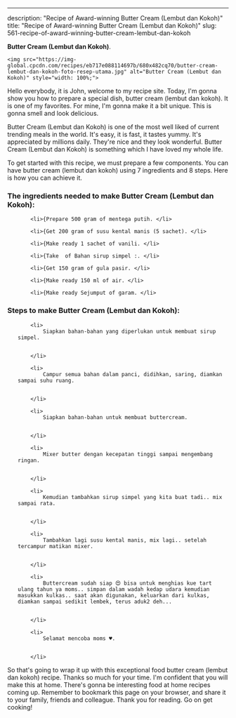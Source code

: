 ---
description: "Recipe of Award-winning Butter Cream (Lembut dan Kokoh)"
title: "Recipe of Award-winning Butter Cream (Lembut dan Kokoh)"
slug: 561-recipe-of-award-winning-butter-cream-lembut-dan-kokoh

<p>
	<strong>Butter Cream (Lembut dan Kokoh)</strong>. 
	
</p>
<p>
	
	<img src="https://img-global.cpcdn.com/recipes/eb717e088114697b/680x482cq70/butter-cream-lembut-dan-kokoh-foto-resep-utama.jpg" alt="Butter Cream (Lembut dan Kokoh)" style="width: 100%;">
	
	
</p>
<p>
	Hello everybody, it is John, welcome to my recipe site. Today, I'm gonna show you how to prepare a special dish, butter cream (lembut dan kokoh). It is one of my favorites. For mine, I'm gonna make it a bit unique. This is gonna smell and look delicious.
</p>
	
<p>
	
</p>
<p>
	Butter Cream (Lembut dan Kokoh) is one of the most well liked of current trending meals in the world. It's easy, it is fast, it tastes yummy. It's appreciated by millions daily. They're nice and they look wonderful. Butter Cream (Lembut dan Kokoh) is something which I have loved my whole life.
</p>

<p>
To get started with this recipe, we must prepare a few components. You can have butter cream (lembut dan kokoh) using 7 ingredients and 8 steps. Here is how you can achieve it.
</p>

<h3>The ingredients needed to make Butter Cream (Lembut dan Kokoh):</h3>

<ol>
	
		<li>{Prepare 500 gram of mentega putih. </li>
	
		<li>{Get 200 gram of susu kental manis (5 sachet). </li>
	
		<li>{Make ready 1 sachet of vanili. </li>
	
		<li>{Take  of Bahan sirup simpel :. </li>
	
		<li>{Get 150 gram of gula pasir. </li>
	
		<li>{Make ready 150 ml of air. </li>
	
		<li>{Make ready Sejumput of garam. </li>
	
</ol>
<p>
	
</p>

<h3>Steps to make Butter Cream (Lembut dan Kokoh):</h3>

<ol>
	
		<li>
			Siapkan bahan-bahan yang diperlukan untuk membuat sirup simpel.
			
			
		</li>
	
		<li>
			Campur semua bahan dalam panci, didihkan, saring, diamkan sampai suhu ruang.
			
			
		</li>
	
		<li>
			Siapkan bahan-bahan untuk membuat buttercream.
			
			
		</li>
	
		<li>
			Mixer butter dengan kecepatan tinggi sampai mengembang ringan.
			
			
		</li>
	
		<li>
			Kemudian tambahkan sirup simpel yang kita buat tadi.. mix sampai rata.
			
			
		</li>
	
		<li>
			Tambahkan lagi susu kental manis, mix lagi.. setelah tercampur matikan mixer.
			
			
		</li>
	
		<li>
			Buttercream sudah siap 😍 bisa untuk menghias kue tart ulang tahun ya moms.. simpan dalam wadah kedap udara kemudian masukkan kulkas.. saat akan digunakan, keluarkan dari kulkas, diamkan sampai sedikit lembek, terus aduk2 deh...
			
			
		</li>
	
		<li>
			Selamat mencoba moms ♥️.
			
			
		</li>
	
</ol>

<p>
	
</p>

<p>
	So that's going to wrap it up with this exceptional food butter cream (lembut dan kokoh) recipe. Thanks so much for your time. I'm confident that you will make this at home. There's gonna be interesting food at home recipes coming up. Remember to bookmark this page on your browser, and share it to your family, friends and colleague. Thank you for reading. Go on get cooking!
</p>
